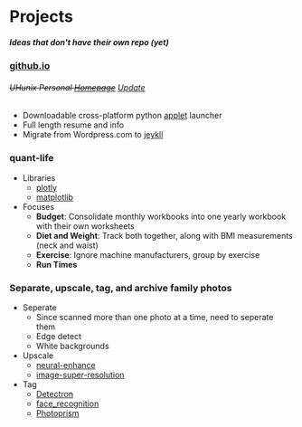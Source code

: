 # Projects
##### Ideas that don't have their own repo (yet)

### [github.io](https://allthroughthenight.github.io)
###### ~~UHunix Personal [Homepage](http://hawaii.edu/askus/694)~~ [Update](https://github.com/allthroughthenight/projects/tree/master/misc/uh-ssh.png)
* Downloadable cross-platform python [applet](https://github.com/allthroughthenight/projects/tree/master/applets) launcher
* Full length resume and info
* Migrate from Wordpress.com to [jeykll](https://import.jekyllrb.com/docs/wordpressdotcom/)

### quant-life
* Libraries
	* [plotly](https://plot.ly/)
	* [matplotlib](https://matplotlib.org/)
* Focuses
	* **Budget**: Consolidate monthly workbooks into one yearly workbook with their own worksheets
	* **Diet and Weight**: Track both together, along with BMI measurements (neck and waist)
	* **Exercise**: Ignore machine manufacturers, group by exercise
	* **Run Times**

### Separate, upscale, tag, and archive family photos
* Seperate
	* Since scanned more than one photo at a time, need to seperate them
	* Edge detect
	* White backgrounds
* Upscale
	* [neural-enhance](https://github.com/alexjc/neural-enhance)
	* [image-super-resolution](https://github.com/idealo/image-super-resolution)
* Tag
	* [Detectron](https://github.com/facebookresearch/Detectron)
	* [face_recognition](https://github.com/ageitgey/face_recognition)
	* [Photoprism](https://github.com/photoprism/photoprism)

